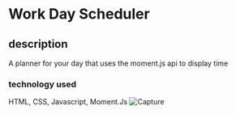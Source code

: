 # Work Day Scheduler 
## description
A planner for your day that uses the moment.js api to display time

### technology used
HTML, CSS, Javascript, Moment.Js
![Capture](https://user-images.githubusercontent.com/107019120/198926818-b8f4c0e2-dcc4-4ab8-9eab-b1ae9dc89830.JPG)

